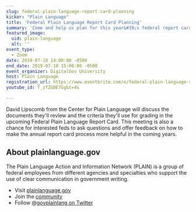 ```yaml
---
slug: federal-plain-language-report-card-planning
kicker: "Plain Language"
title: 'Federal Plain Language Report Card Planning'
summary: 'Come and help us plan for this year&#39;s federal report card review&#46;'
featured_image:
  uid: plain-language
  alt: ''
event_type:
  - Zoom
date: 2019-07-10 14:00:00 -0500
end_date: 2019-07-10 15:00:00 -0500
event_organizer: DigitalGov University
host: Plain Language
registration_url: https://www.eventbrite.com/e/federal-plain-language-report-card-planning-registration-63583460843
youtube_id: T_zTZGDE7Gg&t=4s

---
```


David Lipscomb from the Center for Plain Language will discuss the documents they'll review and the criteria they'll use for grading in the upcoming Federal Plain Language Report Card. This meeting is also a chance for interested feds to ask questions and offer feedback on how to make the annual report card process more helpful in the coming years.

## About plainlanguage.gov

The Plain Language Action and Information Network (PLAIN) is a group of federal employees from different agencies and specialties who support the use of clear communication in government writing.

- Visit [plainlanguage.gov](https://www.plainlanguage.gov/)
- Join the [community](https://digital.gov/communities/plain-language/)
- Follow [@govplainlang on Twitter](https://twitter.com/govplainlang)
